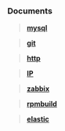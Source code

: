 ###  <i class="icon-file"></i> Documents

> [**mysql**](https://github.com/hwshang/doc.s/blob/master/mysql/readme.md)

> [**git**](https://github.com/hwshang/doc.s/blob/master/git/readme.md)

> [**http**](https://github.com/hwshang/doc.s/blob/master/http/readme.md)

> [**IP**](https://github.com/hwshang/doc.s/blob/master/IP/readme.md)

> [**zabbix**](https://github.com/hwshang/doc.s/blob/master/zabbix/readme.md)

> [**rpmbuild**](https://github.com/hwshang/doc.s/blob/master/rpmbuild/readme.md)

> [**elastic**](https://github.com/hwshang/doc.s/blob/master/elastic/readme.md)
